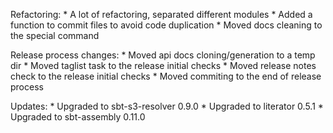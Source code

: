 Refactoring:
    * A lot of refactoring, separated different modules
    * Added a function to commit files to avoid code duplication
    * Moved docs cleaning to the special command

Release process changes:
    * Moved api docs cloning/generation to a temp dir
    * Moved taglist task to the release initial checks
    * Moved release notes check to the release initial checks
    * Moved commiting to the end of release process

Updates:
    * Upgraded to sbt-s3-resolver 0.9.0
    * Upgraded to literator 0.5.1
    * Upgraded to sbt-assembly 0.11.0
    
